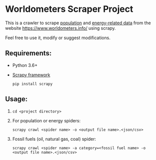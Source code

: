 # Worldometers Scraper Project
This is a crawler to scrape [population](https://www.worldometers.info/world-population/population-by-country/) and [energy-related data](https://www.worldometers.info/energy/) from the website https://www.worldometers.info/ using scrapy. 

Feel free to use it, modify or suggest modifications.

## Requirements:
* Python 3.6+
* [Scrapy framework](https://github.com/scrapy/scrapy)

  ```
  pip install scrapy
  ```

## Usage:
1. `cd <project directory>`
2. For population or energy spiders: 

   `scrapy crawl <spider name> -o <output file name>.<json/csv>`
4. Fossil fuels (oil, natural gas, coal) spider:

   `scrapy crawl <spider name> -a category=<fossil fuel name> -o <output file name>.<json/csv>`
